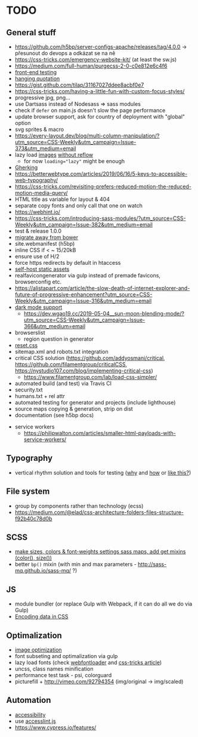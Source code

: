 # TODO

## General stuff
* https://github.com/h5bp/server-configs-apache/releases/tag/4.0.0 -> přesunout do devops a odkázat se na ně
* https://css-tricks.com/emergency-website-kit/ (at least the sw.js)
* https://medium.com/full-human/purgecss-2-0-c0e812e6c4f6
* [front-end testing](https://www.javascriptjanuary.com/blog/getting-started-with-front-end-testing)
* [hanging quotation](https://css-tricks.com/quoting-in-html-quotations-citations-and-blockquotes/)
* https://gist.github.com/tilap/31167027ddee8acbf0e7
* https://css-tricks.com/having-a-little-fun-with-custom-focus-styles/
* progressive jpg, png...
* use Dartsass instead of Nodesass => sass modules
* check if `defer` on main.js doesn't slow the page performance
* update browser support, ask for country of deployment with "global" option
* svg sprites & macro
* https://every-layout.dev/blog/multi-column-manipulation/?utm_source=CSS-Weekly&utm_campaign=Issue-373&utm_medium=email
* lazy load [images](http://developer.telerik.com/featured/lazy-loading-images-on-the-web/) [without reflow](https://css-tricks.com/preventing-content-reflow-from-lazy-loaded-images/)
	* for now `loading="lazy"` might be enough
* [Gherking](https://blog.juliobiason.me/thoughts/things-i-learnt-the-hard-way/)
* https://betterwebtype.com/articles/2019/06/16/5-keys-to-accessible-web-typography/
* https://css-tricks.com/revisiting-prefers-reduced-motion-the-reduced-motion-media-query/
* HTML title as variable for layout & 404
* separate copy fonts and only call that one on watch
* https://webhint.io/
* https://css-tricks.com/introducing-sass-modules/?utm_source=CSS-Weekly&utm_campaign=Issue-382&utm_medium=email
* test & release 1.0.0
* [migrate away from bower](https://bower.io/blog/2017/how-to-migrate-away-from-bower/)
* site.webmanifest (h5bp)
* inline CSS if < ~ 15/20kB
* ensure use of H/2
* force https redirects by default in htaccess
* [self-host static assets](https://csswizardry.com/2019/05/self-host-your-static-assets/)
* realfavicongenerator via gulp instead of premade favicons, browserconfig etc.
* https://alistapart.com/article/the-slow-death-of-internet-explorer-and-future-of-progressive-enhancement?utm_source=CSS-Weekly&utm_campaign=Issue-316&utm_medium=email
* [dark mode support](https://paulmillr.com/posts/using-dark-mode-in-css/?utm_source=CSS-Weekly&utm_campaign=Issue-337&utm_medium=email)
  * https://dev.wgao19.cc/2019-05-04__sun-moon-blending-mode/?utm_source=CSS-Weekly&utm_campaign=Issue-366&utm_medium=email
* browserslist
  * region question in generator
* [reset.css](https://scotch.io/tutorials/a-look-at-bootstrap-4s-new-reset-rebootcss)
* sitemap.xml and robots.txt integration
* critical CSS solution (https://github.com/addyosmani/critical, https://github.com/filamentgroup/criticalCSS, https://nystudio107.com/blog/implementing-critical-css)
  * https://www.filamentgroup.com/lab/load-css-simpler/
* automated build (and test) via Travis CI
* security.txt
* humans.txt + rel attr
* automated testing for generator and projects (include lighthouse)
* source maps copying & generation, strip on dist
* documentation (see h5bp docs)
- service workers
	- https://philipwalton.com/articles/smaller-html-payloads-with-service-workers/


## Typography
* vertical rhythm solution and tools for testing ([why](http://zellwk.com/blog/why-vertical-rhythms/) and [how](https://scotch.io/tutorials/aesthetic-sass-3-typography-and-vertical-rhythm	) or [like this?](https://matejlatin.github.io/Gutenberg/))


## File system
* group by components rather than technology (ecss)
* https://medium.com/@elad/css-architecture-folders-files-structure-f92b40c78d0b


## SCSS
* [make sizes, colors & font-weights settings sass maps, add get mixins (color(), size())](https://www.viget.com/articles/maps-math-and-magic-build-a-flexible-variable-system-in-sass/)
* better `bp()` mixin (with min and max parameters - http://sass-mq.github.io/sass-mq/ ?)


## JS
* module bundler (or replace Gulp with Webpack, if it can do all we do via Gulp)
* [Encoding data in CSS](http://ofcodeandcolor.com/2017/04/02/encoding-data-in-css/)


## Optimalization
* [image optimization](https://dougsillars.com/2018/05/21/state-of-the-web-top-image-optimization-strategies/)
* font subseting and optimalization via gulp
* lazy load fonts (check [webfontloader](https://github.com/typekit/webfontloader) and [css-tricks article](https://css-tricks.com/loading-web-fonts-with-the-web-font-loader/))
* uncss, class names minification
* performance test task - psi, colorguard
* picturefill + http://vimeo.com/92794354 (img/original -> img/scaled)


## Automation
* [accessibility](https://github.com/github/accessibilityjs)
* use [accesslint.js](https://github.com/accesslint/accesslint.js)
* https://www.cypress.io/features/

